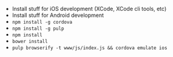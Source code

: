+ Install stuff for iOS development (XCode, XCode cli tools, etc)
+ Install stuff for Android development
+ `npm install -g cordova`
+ `npm install -g pulp`
+ `npm install`
+ `bower install`
+ `pulp browserify -t www/js/index.js && cordova emulate ios`
